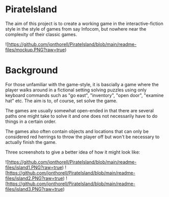 # PirateIsland

The aim of this project is to create a working game in the interactive-fiction style in the style of games from say Infocom, but nowhere
near the complexity of their classic games.

![https://github.com/jonthorell/PirateIsland/blob/main/readme-files/mockup.PNG?raw=true)

# Background

For those unfamiliar with the game-style, it is bascially a game where the player walks around in a fictional setting solving puzzles
using only keyboard commands such as "go east", "inventory", "open door", "examine hat" etc. The aim is to, of course, set solve the
game. 

The games are usually somewhat open-ended in that there are several paths one might take to solve it and one does not necessarily have
to do things in a certain order.

The games also often contain objects and locations that can only be considered red herrings to throw the player off but won't be necessary
to actually finish the game.

Three screenshots to give a better idea of how it might look like:

![https://github.com/jonthorell/PirateIsland/blob/main/readme-files/island1.PNG?raw=true)
![https://github.com/jonthorell/PirateIsland/blob/main/readme-files/island2.PNG?raw=true)
![https://github.com/jonthorell/PirateIsland/blob/main/readme-files/island3.PNG?raw=true)